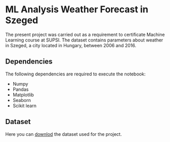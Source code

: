 # ML Analysis Weather Forecast in Szeged
The present project was carried out as a requirement to certificate Machine Learning course at SUPSI. The dataset contains parameters about weather in Szeged, a city located in Hungary, between 2006 and 2016.
## Dependencies
The following dependencies are required to execute the notebook:
* Numpy
* Pandas
* Matplotlib
* Seaborn
* Scikit learn

## Dataset
Here you can [downlod](https://www.kaggle.com/budincsevity/szeged-weather) the dataset used for the project.
